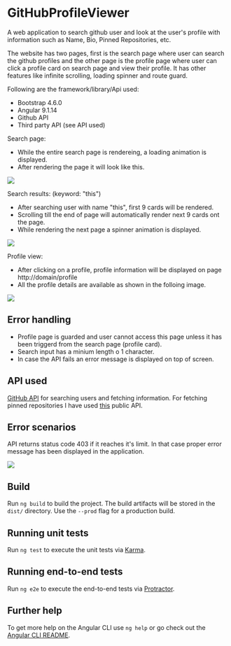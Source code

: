 # GitHubProfileViewer

A web application to search github user and look at the user's profile with information such as Name, Bio, Pinned Repositories, etc.

The website has two pages, first is the search page where user can search the github profiles and the other page is the profile page where user can click a profile card on search page and view their profile. It has other features like infinite scrolling, loading spinner and route guard.

Following are the framework/library/Api used:  
- Bootstrap 4.6.0  
- Angular 9.1.14  
- Github API  
- Third party API (see API used)  


Search page:  
- While the entire search page is rendereing, a loading animation is displayed.
- After rendering the page it will look like this.  

![](<https://github.com/Prat18/GitHub-Profile-Viewer/blob/main/Screenshot%20(18).png>)

Search results: (keyword: "this")  
- After searching user with name "this", first 9 cards will be rendered.
- Scrolling till the end of page will automatically render next 9 cards ont the page.
- While rendering the next page a spinner animation is displayed.  

![](<https://github.com/Prat18/GitHub-Profile-Viewer/blob/main/Screenshot%20(19).png>)

Profile view:  
- After clicking on a profile, profile information will be displayed on page http://domain/profile
- All the profile details are available as shown in the folloing image.  

![](<https://github.com/Prat18/GitHub-Profile-Viewer/blob/main/Screenshot%20(20).png>)

## Error handling  
- Profile page is guarded and user cannot access this page unless it has been triggerd from the search page (profile card).
- Search input has a minium length o 1 character.
- In case the API fails an error message is displayed on top of screen.

## API used

[GitHub API](https://docs.github.com/en/rest/guides/getting-started-with-the-rest-api) for searching users and fetching information.
For fetching pinned repositories I have used [this](https://dev.to/nsadisha/get-pinned-github-repositories-as-json-1hff) public API.

## Error scenarios

API returns status code 403 if it reaches it's limit. In that case proper error message has been displayed in the application.

![](<https://github.com/Prat18/GitHub-Profile-Viewer/blob/main/Screenshot%20(17).png>)

## Build

Run `ng build` to build the project. The build artifacts will be stored in the `dist/` directory. Use the `--prod` flag for a production build.

## Running unit tests

Run `ng test` to execute the unit tests via [Karma](https://karma-runner.github.io).

## Running end-to-end tests

Run `ng e2e` to execute the end-to-end tests via [Protractor](http://www.protractortest.org/).

## Further help

To get more help on the Angular CLI use `ng help` or go check out the [Angular CLI README](https://github.com/angular/angular-cli/blob/master/README.md).
